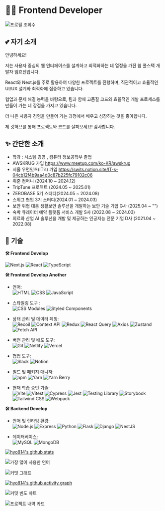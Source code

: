 # 👩‍💻 Frontend Developer


![프로필 조회수](https://komarev.com/ghpvc/?username=hyo814&style=flat-square)


## 💕 자기 소개
안녕하세요!

저는 사용자 중심의 웹 인터페이스를 설계하고 최적화하는 데 열정을 가진 웹 풀스택 개발자 임효진입니다.

React와 Next.js를 주로 활용하여 다양한 프로젝트를 진행하며, 직관적이고 효율적인 UI/UX 설계와 최적화에 집중하고 있습니다.

협업과 문제 해결 능력을 바탕으로, 팀과 함께 고품질 코드와 효율적인 개발 프로세스를 만들어 가는 데 강점을 가지고 있습니다.

더 나은 사용자 경험을 만들어 가는 과정에서 배우고 성장하는 것을 좋아합니다.

제 깃허브를 통해 프로젝트와 코드를 살펴보세요! 감사합니다.
  

## ✨ 간단한 소개
- 학과 : 시스템 경영 , 컴퓨터 정보공학부 졸업
- AWSKRUG 가입 https://www.meetup.com/ko-KR/awskrug
- 서울 우먼잇츠(IT’s) 가입 https://swits.notion.site/IT-s-04cb12f4b9aa4d0c87b225fc79102c06
- 취준 컴퍼니 (2024.10 ~ 2024.12)
- TripTune 프로젝트 (2024.05 ~ 2025.01)
- ZEROBASE 5기 스터디(2024.05 ~ 2024.08)
- 스위그 협업 3기 스터디(2024.01 ~ 2024.03)
- 보안 위협 대응 생활보안 솔루션을 개발하는 보안 기술 기업 G사 (2025.04 ~ "")
- 숙박 큐레이터 예약 플랫폼 서비스 개발 S사 (2022.08 ~ 2024.03)
- 의료와 산업 AI 솔루션을 개발 및 제공하는 인공지능 전문 기업 D사 (2021.04 ~ 2022.08)


## 📌 기술
**🛠 Frontend Develop** <br/>
<!-- Frontend Develop 기술 안내 -->
<img src="https://img.shields.io/badge/Next.js-000000?style=flat-square&logo=next.js&logoColor=white" alt="Next.js"/> <img src="https://img.shields.io/badge/React-61DAFB?style=flat-square&logo=react&logoColor=black" alt="React"/> <img src="https://img.shields.io/badge/TypeScript-3178C6?style=flat-square&logo=typescript&logoColor=white" alt="TypeScript"/>

**🛠 Frontend Develop Another** <br/>
<!-- 언어 및 주요 기술 -->
- 언어: <br/>
<img src="https://img.shields.io/badge/HTML-E34F26?style=flat-square&logo=html5&logoColor=white" alt="HTML"/> <img src="https://img.shields.io/badge/CSS-1572B6?style=flat-square&logo=css3&logoColor=white" alt="CSS"/> <img src="https://img.shields.io/badge/JavaScript-F7DF1E?style=flat-square&logo=javascript&logoColor=black" alt="JavaScript"/>

- 스타일링 도구 : <br/>
<img src="https://img.shields.io/badge/CSS_Modules-000000?style=flat-square&logo=css-modules&logoColor=white" alt="CSS Modules"/> <img src="https://img.shields.io/badge/Styled_Components-DB7093?style=flat-square&logo=styled-components&logoColor=white" alt="Styled Components"/>

<!-- 상태 관리 및 데이터 페칭 -->
- 상태 관리 및 데이터 페칭:<br/>
<img src="https://img.shields.io/badge/Recoil-3578E5?style=flat-square&logo=recoil&logoColor=white" alt="Recoil"/> <img src="https://img.shields.io/badge/Context_API-61DAFB?style=flat-square&logo=react&logoColor=black" alt="Context API"/> <img src="https://img.shields.io/badge/Redux-764ABC?style=flat-square&logo=redux&logoColor=white" alt="Redux"/> <img src="https://img.shields.io/badge/React_Query-FF4154?style=flat-square&logo=react-query&logoColor=white" alt="React Query"/> <img src="https://img.shields.io/badge/Axios-5A29E4?style=flat-square&logo=axios&logoColor=white" alt="Axios"/> <img src="https://img.shields.io/badge/Zustand-663399?style=flat-square&logo=zustand&logoColor=white" alt="Zustand"/> <img src="https://img.shields.io/badge/Fetch_API-FF9900?style=flat-square&logo=fetch-api&logoColor=white" alt="Fetch API"/>

<!-- 버전 관리 및 배포 도구 -->
- 버전 관리 및 배포 도구:<br/>
<img src="https://img.shields.io/badge/Git-F05032?style=flat-square&logo=git&logoColor=white" alt="Git"/> <img src="https://img.shields.io/badge/Netlify-00C7B7?style=flat-square&logo=netlify&logoColor=white" alt="Netlify"/> <img src="https://img.shields.io/badge/Vercel-000000?style=flat-square&logo=vercel&logoColor=white" alt="Vercel"/>

<!-- 협업 도구 -->
- 협업 도구:<br/>
<img src="https://img.shields.io/badge/Slack-4A154B?style=flat-square&logo=slack&logoColor=white" alt="Slack"/> <img src="https://img.shields.io/badge/Notion-000000?style=flat-square&logo=notion&logoColor=white" alt="Notion"/>

<!-- 빌드 및 패키지 매니저 -->
- 빌드 및 패키지 매니저:<br/> <img src="https://img.shields.io/badge/npm-CB3837?style=flat-square&logo=npm&logoColor=white" alt="npm"/> <img src="https://img.shields.io/badge/Yarn-2C8EBB?style=flat-square&logo=yarn&logoColor=white" alt="Yarn"/> <img src="https://img.shields.io/badge/Yarn_Berry-2C8EBB?style=flat-square&logo=yarn&logoColor=white" alt="Yarn Berry"/>

<!-- 현재 학습 중인 기술 -->
- 현재 학습 중인 기술:<br/>
<img src="https://img.shields.io/badge/Vite-646CFF?style=flat-square&logo=vite&logoColor=white" alt="Vite"/> <img src="https://img.shields.io/badge/Vitest-6E6E6E?style=flat-square&logo=vitest&logoColor=white" alt="Vitest"/> <img src="https://img.shields.io/badge/Cypress-17202C?style=flat-square&logo=cypress&logoColor=white" alt="Cypress"/> <img src="https://img.shields.io/badge/Jest-C21325?style=flat-square&logo=jest&logoColor=white" alt="Jest"/> <img src="https://img.shields.io/badge/Testing Library-E33332?style=flat-square&logo=testing-library&logoColor=white" alt="Testing Library"/> <img src="https://img.shields.io/badge/Storybook-FF4785?style=flat-square&logo=storybook&logoColor=white" alt="Storybook"/> <img src="https://img.shields.io/badge/Tailwind CSS-06B6D4?style=flat-square&logo=tailwindcss&logoColor=white" alt="Tailwind CSS"/> <img src="https://img.shields.io/badge/Webpack-8DD6F9?style=flat-square&logo=webpack&logoColor=black" alt="Webpack"/>


**🛠 Backend Develop** <br/>
- 언어 및 런타임 환경:<br/>
<img src="https://img.shields.io/badge/Node.js-339933?style=flat-square&logo=nodedotjs&logoColor=white" alt="Node.js"/> <img src="https://img.shields.io/badge/Express-000000?style=flat-square&logo=express&logoColor=white" alt="Express"/> <img src="https://img.shields.io/badge/Python-3776AB?style=flat-square&logo=python&logoColor=white" alt="Python"/> <img src="https://img.shields.io/badge/Flask-000000?style=flat-square&logo=flask&logoColor=white" alt="Flask"/> <img src="https://img.shields.io/badge/Django-092E20?style=flat-square&logo=django&logoColor=white" alt="Django"/> <img src="https://img.shields.io/badge/NestJS-E0234E?style=flat-square&logo=nestjs&logoColor=white" alt="NestJS"/>

- 데이터베이스:<br/>
<img src="https://img.shields.io/badge/MySQL-4479A1?style=flat-square&logo=mysql&logoColor=white" alt="MySQL"/> <img src="https://img.shields.io/badge/MongoDB-47A248?style=flat-square&logo=mongodb&logoColor=white" alt="MongoDB"/>


[![hyo814's github stats](https://github-readme-stats.vercel.app/api?username=hyo814)](https://github.com/anuraghazra/github-readme-stats)


![가장 많이 사용한 언어](https://github-readme-stats.vercel.app/api/top-langs/?username=hyo814&layout=compact&theme=radical)


![커밋 그래프](https://github-readme-streak-stats.herokuapp.com/?user=hyo814&theme=radical)


[![hyo814's github activity graph](https://github-readme-activity-graph.vercel.app/graph?username=hyo814&bg_color=0f2d3d&color=1cadfb&line=1cadfb&point=1cadfb&area=true&hide_border=true)](https://github.com/hyo814/github-readme-activity-graph)


![커밋 빈도 차트](https://github-profile-summary-cards.vercel.app/api/cards/profile-details?username=hyo814&theme=radical)


![프로젝트 내역 카드](https://github-profile-summary-cards.vercel.app/api/cards/repos-per-language?username=hyo814&theme=radical)

